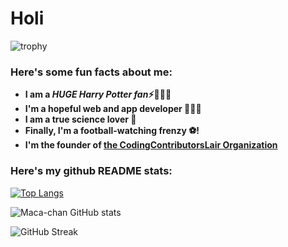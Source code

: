 # Holi
![trophy](https://github-profile-trophy.vercel.app/?username=maca-chan&theme=synthwave&no-frame=true&column=3&row=2)


<h3> Here's some fun facts about me: </h3>

- **I am a ***HUGE Harry Potter fan***⚡🧙🏻‍♂️**
-  **I'm a hopeful web and app developer 👩🏻‍💻**
-  **I am a true science lover 🔬**
-  **Finally, I'm a football-watching frenzy ⚽!**
-  **I'm the founder of [the CodingContributorsLair Organization](https://github.com/CodingContributorsLair/)**

### Here's my github README stats:
[![Top Langs](https://github-readme-stats.vercel.app/api/top-langs/?username=maca-chan&theme=synthwave)](https://github.com/AnushkaWijegoonawardana97/github-readme-stats)


![Maca-chan GitHub stats](https://github-readme-stats.vercel.app/api?username=maca-chan&show_icons=true&theme=synthwave&column=2) 

![GitHub Streak](https://github-readme-streak-stats.herokuapp.com/?user=maca-chan&theme=synthwave)
